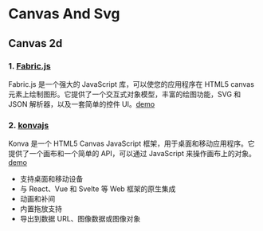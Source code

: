 # Canvas And Svg

## Canvas 2d

### 1. [Fabric.js](http://fabricjs.com/)

Fabric.js 是一个强大的 JavaScript 库，可以使您的应用程序在 HTML5 canvas 元素上绘制图形。它提供了一个交互式对象模型，丰富的绘图功能，SVG 和 JSON 解析器，以及一套简单的控件 UI。[demo](http://fabricjs.com/demos/)

### 2. [konvajs](https://konvajs.org/)

Konva 是一个 HTML5 Canvas JavaScript 框架，用于桌面和移动应用程序。它提供了一个画布和一个简单的 API，可以通过 JavaScript 来操作画布上的对象。[demo](https://konvajs.org/docs/vue/index.html)

- 支持桌面和移动设备
- 与 React、Vue 和 Svelte 等 Web 框架的原生集成
- 动画和补间
- 内置拖放支持
- 导出到数据 URL、图像数据或图像对象
